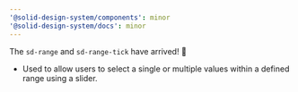 ```yaml
---
'@solid-design-system/components': minor
'@solid-design-system/docs': minor
---
```


The `sd-range` and `sd-range-tick` have arrived! 🎉
- Used to allow users to select a single or multiple values within a defined range using a slider.
